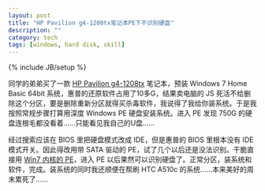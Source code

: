 ```yaml
---
layout: post
title: "HP Pavilion g4-1208tx笔记本PE下不识别硬盘"
description: ""
category: tech
tags: [windows, hard disk, skill]
---
```

{% include JB/setup %}

同学的弟弟买了一款 [HP Pavilion g4-1208tx](http://www.360buy.com/product/533472.html) 笔记本，预装 Windows 7 Home Basic 64bit 系统，惠普的还原软件占用了10多G，结果卖电脑的 JS 死活不给删除这个分区，要是删除重新分区就得买杀毒软件，我说得了我给你装系统。于是我按照常规步骤打算用深度 Windows PE 硬盘安装系统。进入 PE 发现 750G 的硬盘连根毛都没看着……只能看见我自己的U盘……

经过搜索应该在 BIOS 里把硬盘模式改成 IDE，但是惠普的 BIOS 里根本没有 IDE 模式开关。因此得改用带 SATA 驱动的 PE，试了几个以后还是没法识别。干脆直接用 [Win7 内核的 PE](https://www.google.com/search?hl=zh-cn&q=Win7%E5%86%85%E6%A0%B8%E7%9A%84PE)，进入 PE 以后果然可以识别硬盘了。正常分区，装系统和软件，完成。装系统的同时我还顺便在帮刷 HTC A510c 的系统……本来美好的周末累死了……